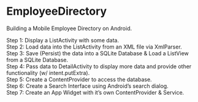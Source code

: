 # EmployeeDirectory
Building a Mobile Employee Directory on Android.

Step 1: Display a ListActivity with some data.<br />
Step 2: Load data into the ListActivity from an XML file via XmlParser.<br />
Step 3: Save (Persist) the data into a SQLite Database & Load a ListView from a SQLite Database.<br />
Step 4: Pass data to DetailActivity to display more data and provide other functionality (w/ intent.putExtra).<br />
Step 5: Create a ContentProvider to access the database.<br />
Step 6: Create a Search Interface using Android’s search dialog.<br />
Step 7: Create an App Widget with it’s own ContentProvider & Service.<br />
